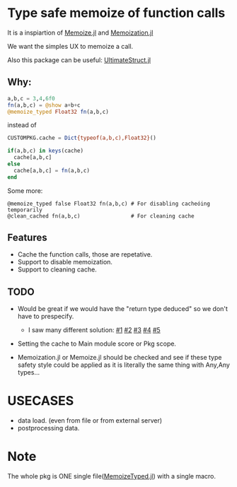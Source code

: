 # Type safe memoize of function calls

It is a inspiartion of [Memoize.jl](https://github.com/JuliaCollections/Memoize.jl) and [Memoization.jl](https://github.com/marius311/Memoization.jl)

We want the simples UX to memoize a call. 

Also this package can be useful: [UltimateStruct.jl](https://github.com/Cvikli/UniversalStruct.jl)


## Why:
```julia
a,b,c = 3,4,6f0
fn(a,b,c) = @show a+b+c
@memoize_typed Float32 fn(a,b,c)
```
instead of
```julia
CUSTOMPKG.cache = Dict{typeof(a,b,c),Float32}()

if(a,b,c) in keys(cache) 
  cache[a,b,c]
else
  cache[a,b,c] = fn(a,b,c)
end
```

Some more:
```
@memoize_typed false Float32 fn(a,b,c) # For disabling cacheóing temporarily
@clean_cached fn(a,b,c)                # For cleaning cache
```

## Features
- Cache the function calls, those are repetative. 
- Support to disable memoization.
- Support to cleaning cache.

## TODO
- Would be great if we would have the "return type deduced" so we don't have to prespecify.
    - I saw many different solution: [#1](https://discourse.julialang.org/t/type-stable-generic-memoisation/96237) [#2](https://stackoverflow.com/questions/58328476/is-it-possible-to-get-the-return-type-of-a-julia-function-in-an-unevaluated-cont) [#3](https://discourse.julialang.org/t/obtaining-a-functions-output-type/11313) [#4](https://discourse.julialang.org/t/why-does-core-compiler-return-type-expect-function-instance-instead-of-function-type/42521) [#5](https://discourse.julialang.org/t/using-core-inference-return-type/2945)

- Setting the cache to Main module score or Pkg scope.
- Memoization.jl or Memoize.jl should be checked and see if these type safety style could be applied as it is literally the same thing with Any,Any types...

# USECASES
- data load. (even from file or from external server) 
- postprocessing data.

# Note
The whole pkg is ONE single file([MemoizeTyped.jl](https://github.com/Cvikli/MemoizeTyped.jl/blob/main/src/MemoizeTyped.jl)) with a single macro.

